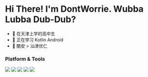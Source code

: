 #  Hi There! I'm DontWorrie. Wubba Lubba Dub-Dub?

- 🐶 在天津上学的高中生
- 🌱 正在学习 Kotlin Android
- 💬 酷安 > 汕津优仁

### Platform & Tools

[![](https://img.shields.io/badge/Windows-10-2376bc?style=flat-square&logo=windows&logoColor=ffffff)](https://www.microsoft.com/windows/get-windows-10)
[![](https://img.shields.io/badge/IDE-Visual%20Studio%20Code-blue?&logo=visual-studio-code&logoColor=ffffff)](https://code.visualstudio.com/)
[![](https://img.shields.io/badge/IDE-Android%20Studio-brightgreen?&logo=android-studio&logoColor=#ffffff)](https://code.visualstudio.com/)
[![](https://img.shields.io/badge/Android-Kotlin-blueviolet?logo=android)](https://developer.android.com)
![](https://img.shields.io/badge/Learn-C%23-blue)

